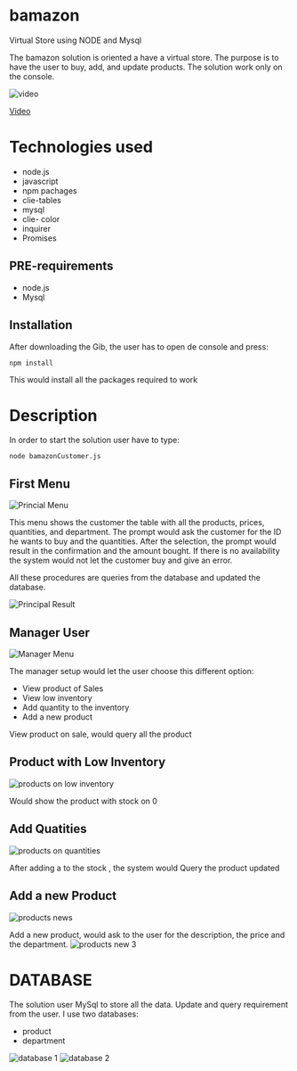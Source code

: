 # bamazon
Virtual Store using NODE and Mysql

The bamazon solution is oriented a have a virtual store. The purpose is to have the user to buy, add, and update products.
The solution work only on the console.

![video](./images/Bamazon.gif)

[Video](https://www.youtube.com/watch?v=5WY74am_pgE)
# Technologies used

* node.js
* javascript
* npm pachages 
* clie-tables
* mysql
* clie- color
* inquirer
* Promises

## PRE-requirements

* node.js
* Mysql


## Installation

After downloading the Gib, the user has to open de console and press:

`npm install`

This would install all the packages required to work

# Description

In order to start the solution user have to type:

`node bamazonCustomer.js`

## First Menu

![Princial Menu](./images/1.png)

This menu shows the customer the table with all the products, prices, quantities,  and department.
The prompt would ask the customer for the ID he wants to buy and the quantities.
After the selection, the prompt would result in the confirmation and the amount bought. If there is no availability the system would not let the customer buy and give an error.

All these procedures are queries from the database and updated the database.

![Principal Result](./images/2.png)

## Manager User

![Manager Menu](./images/3.png)

The manager setup would let the user choose this different option:
* View product of Sales
* View low inventory
* Add quantity to the inventory
* Add a new product 

View product on sale, would query all the product 

## Product with Low Inventory 
![products on low inventory](./images/4.png)

Would show the product with stock on 0

## Add Quatities

![products on quantities](./images/5.png)

After adding a to the stock , the system would Query the product updated

## Add a new Product

![products news](./images/6.png)

Add a new product, would ask to the user for the description, the price and the department.
![products new 3](./images/7.png)

# DATABASE

The solution user MySql to store all the data. Update and query requirement from the user.
I use two databases:
* product
* department

![database 1](./images/9.png)
![database 2](./images/10.png)




